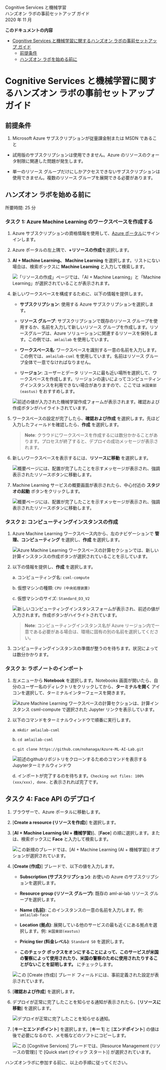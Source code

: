 <div class="MCWHeader1">
Cognitive Services と機械学習
</div>

<div class="MCWHeader2">
ハンズオン ラボの事前セットアップ ガイド
</div>

<div class="MCWHeader3">
2020 年 11 月
</div>

**このドキュメントの内容**

<!-- TOC -->

- [Cognitive Services と機械学習に関するハンズオン ラボの事前セットアップ ガイド](#cognitive-services-と機械学習に関するハンズオン-ラボの事前セットアップ-ガイド)
  - [前提条件](#前提条件)
  - [ハンズオン ラボを始める前に](#ハンズオン-ラボを始める前に)

<!-- /TOC -->

# Cognitive Services と機械学習に関するハンズオン ラボの事前セットアップ ガイド<a name="cognitive-services-と機械学習に関するハンズオン-ラボの事前セットアップ-ガイド"></a>

## 前提条件<a name="前提条件"></a>

1. Microsoft Azure サブスクリプションが従量課金制または MSDN であること

 - 試用版のサブスクリプションは使用できません。Azure のリソースのクォータ制限に関連した問題が発生します。

 - 単一のリソース グループだけにしかアクセスできないサブスクリプションは使用できません。複数のリソース グループを展開できる必要があります。

## ハンズオン ラボを始める前に<a name="ハンズオン-ラボを始める前に"></a>

所要時間: 25 分

### タスク 1: Azure Machine Learning のワークスペースを作成する

1. Azure サブスクリプションの資格情報を使用して、[Azure ポータル](https://portal.azure.com)にサインインします。

2. Azure ポータルの左上隅で、**+リソースの作成**を選択します。

3. **AI + Machine Learning、 Machine Learning** を選択します。リストにない場合は、検索ボックスに **Machine Learning** と入力して検索します。

      ![「リソースの作成」ページでは、「AI + Machine Learning」と「Machine Learning」が選択されていることが表示されます。](images/01.png 'Open Create Azure Machine Learning Workspace')

4. 新しいワークスペースを構成するために、以下の情報を提供します。

   - **サブスクリプション**: 使用する Azure サブスクリプションを選択します。

   - **リソース グループ**: サブスクリプションで既存のリソース グループを使用するか、名前を入力して新しいリソース グループを作成します。リソースグループは、Azure ソリューションに関連するリソースを保持します。この例では、`amlailab` を使用しています。
  
   - **ワークスペース名**: ワークスペースを識別する一意の名前を入力します。この例では、`amlailab-csml` を使用しています。名前はリソース グループ全体で一意でなければなりません。

   - **リージョン**: ユーザーとデータ リソースに最も近い場所を選択して、ワークスペースを作成します。リージョンの違いによってコンピューティングインスタンスを利用できない場合がありますので、ここでは `米国東部(eastus)` をおすすめします。

   ![前述の値が入力された機械学習作成フォームが表示されます。確認および作成ボタンがハイライトされています。](images/02.png 'Create Azure Machine Learning Workspace page')

5. ワークスペースの設定が完了したら、**確認および作成** を選択します。先ほど入力したフィールドを確認したら、**作成** を選択します。

    > **Note**: クラウドにワークスペースを作成するには数分かかることがあります。プロセスが終了すると、デプロイの成功メッセージが表示されます。

6. 新しいワークスペースを表示するには、**リソースに移動** を選択します。

   ![概要ページには、配置が完了したことを示すメッセージが表示され、強調表示されたリソースボタンに移動します。](images/03.png 'Go to Azure Machine Learning workspace')

7. Machine Learning サービスの概要画面が表示されたら、中心付近の **スタジオの起動** ボタンをクリックします。

      ![概要ページには、配置が完了したことを示すメッセージが表示され、強調表示されたリソースボタンに移動します。](images/03_2.png 'Go to Azure Machine Learning workspace')

### タスク 2: コンピューティングインスタンスの作成

1. Azure Machine Learning ワークスペース内から、左のナビゲーションで **管理、コンピューティング** を選択し、**作成** を選択します。

   ![Azure Machine Learning ワークスペースの計算セクションでは、新しい計算インスタンスの作成ボタンが選択されていることを示しています。](images/04.png 'Create New Compute Instance')

2. 以下の情報を提供し、**作成** を選択します。

    a. コンピューティング名: `csml-compute`

    b. 仮想マシンの種類: `CPU (中央処理装置)`

    c. 仮想マシンのサイズ: `Standard_D3_V2`

   ![新しいコンピューティングインスタンスフォームが表示され、前述の値が入力されます。作成ボタンがハイライトされています。](images/05.png 'Create New Compute Instance')

   >**Note**: コンピューティングインスタンス名が Azure リージョン内で一意である必要がある場合は、環境に固有の別の名前を選択してください。
  
3. コンピューティングインスタンスの準備が整うのを待ちます。状況によっては数分かかります。

### タスク 3: ラボノートのインポート

1. 左メニューから **Notebook** を選択します。Notebooks 画面が開いたら、自分のユーザー名のディレクトリをクリックしてから、**ターミナルを開く** アイコンを選択して、ターミナルインターフェースを開きます。

   ![Azure Machine Learning ワークスペースの計算セクションは、計算インスタンス csml-compute で選択された Jupyter リンクを表示しています。](images/06.png 'Open Jupyter Notebooks')
  
2. 以下のコマンドをターミナルウィンドウで順番に実行します。

   a. `mkdir amlailab-csml`

   b. `cd amlailab-csml`

   c. `git clone https://github.com/nohanaga/Azure-ML-AI-Lab.git`

      ![前述のgithubリポジトリをクローンするためのコマンドを表示するJupyterターミナルウィンドウ](images/08.png 'Import Repository')

   d. インポートが完了するのを待ちます。`Checking out files: 100% (xxx/xxx), done.` と表示されれば完了です。

## タスク 4: Face API のデプロイ<a name="タスク-1-face-api-のデプロイ"></a>

1. ブラウザーで、Azure ポータルに移動します。

2. [**Create a resource (リソースを作成)**] を選択します。

3. [**AI + Machine Learning (AI + 機械学習)**]、[**Face**] の順に選択します。または、検索ボックスに **Face** と入力して検索します。

    ![この新規のブレードでは、[AI + Machine Learning (AI + 機械学習)] オプションが選択されています。](images/12.png 'New blade')

4. [**Create (作成)**] ブレードで、以下の値を入力します。

    - **Subscription (サブスクリプション)**: お使いの Azure のサブスクリプションを選択します。

    - **Resource group (リソース グループ)**: 既存の aml-ai-lab リソース グループを選択します。

    - **Name (名前)**: このインスタンスの一意の名前を入力します。例: `amlailab-face`

    - **Location (拠点)**: 展開している他のサービスの最も近くにある拠点を選択します。例: `米国東部(eastus)` 

    - **Pricing tier (料金レベル)**: `Standard S0` を選択します。

    - **このチェック ボックスをオンにすることによって、このサービスが米国の警察によって使用されたり、米国の警察のために使用されたりすることがないことを証明します。** にチェックします。


    ![この [Create (作成)] ブレード フィールドには、事前定義された設定が表示されています。](images/09.png 'Create blade')

5. [**確認および作成**] を選択します。

6. デプロイが正常に完了したことを知らせる通知が表示されたら、[**リソースに移動**] を選択します。

    ![デプロイが正常に完了したことを知らせる通知。](images/10.png 'Notification')

7. [**キーとエンドポイント**] を選択します。[**キー 1**] と [**エンドポイント**] の値は後で必要になるので、メモ帳などのソフトにコピーします。

    ![この [Cognitive Services] ブレードでは、[Resource Management (リソースの管理)] で [Quick start (クイック スタート)] が選択されています。](images/11.png 'Cognitive Services blade')


ハンズオンラボに参加する前に、以上の手順に従ってください。